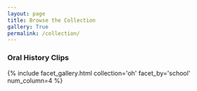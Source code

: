 ```yaml
---
layout: page
title: Browse the Collection
gallery: True
permalink: /collection/
---
```


### Oral History Clips
{% include facet_gallery.html collection='oh' facet_by='school'  num_column=4 %}

